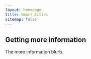 ```yaml
---
layout: homepage
title: Smart Cities
sitemap: false
---
```

## Getting more information

The more information blurb.
